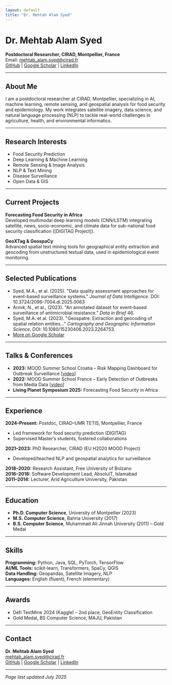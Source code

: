 ```yaml
---
layout: default
title: "Dr. Mehtab Alam Syed"
---
```


# Dr. Mehtab Alam Syed

**Postdoctoral Researcher, CIRAD, Montpellier, France**  
Email: mehtab_alam.syed@cirad.fr  
[GitHub](https://github.com/mehtab-alam) | [Google Scholar](https://scholar.google.com/) | [LinkedIn](https://www.linkedin.com/in/mehtab-alam-syed)

---

## About Me

I am a postdoctoral researcher at CIRAD, Montpellier, specializing in AI, machine learning, remote sensing, and geospatial analysis for food security and epidemiology. My work integrates satellite imagery, data science, and natural language processing (NLP) to tackle real-world challenges in agriculture, health, and environmental informatics.

---

## Research Interests

- Food Security Prediction
- Deep Learning & Machine Learning
- Remote Sensing & Image Analysis
- NLP & Text Mining
- Disease Surveillance
- Open Data & GIS

---

## Current Projects

**Forecasting Food Security in Africa**  
Developed multimodal deep learning models (CNN/LSTM) integrating satellite, news, socio-economic, and climate data for sub-national food security classification ([DIGITAG Project]).

**GeoXTag & GeospaCy**  
Advanced spatial text mining tools for geographical entity extraction and geocoding from unstructured textual data, used in epidemiological event monitoring.

---

## Selected Publications

- Syed, M.A., et al. (2025). "Data quality assessment approaches for event-based surveillance systems." *Journal of Data Intelligence*. DOI: 10.3724/2096-7004.di.2025.0063
- Arınık, N., et al., (2023). "An annotated dataset for event-based surveillance of antimicrobial resistance." *Data in Brief* 46.
- Syed, M.A. et al. (2023). "Geospatre: Extraction and geocoding of spatial relation entities..." *Cartography and Geographic Information Science*. DOI: 10.1080/15230406.2023.2264753.
- [More on Google Scholar](https://scholar.google.com/)

---

## Talks & Conferences

- **2023:** MOOD Summer School Croatia – Risk Mapping Dashboard for Outbreak Surveillance [[video](https://doi.org/10.5446/62453)]
- **2022:** MOOD Summer School France – Early Detection of Outbreaks from Media Data [[video](https://doi.org/10.5446/13748)]
- **Living Planet Symposium 2025:** Forecasting Food Security in Africa

---

## Experience

**2024–Present:** Postdoc, CIRAD–UMR TETIS, Montpellier, France  
- Led framework for food security prediction (DIGITAG)  
- Supervised Master’s students, fostered collaborations

**2021–2023:** PhD Researcher, CIRAD (EU H2020 MOOD Project)  
- Developed/teached NLP and geospatial analytics for surveillance

**2018–2020:** Research Assistant, Free University of Bolzano  
**2016–2018:** Software Development Lead, AbsolulT, Islamabad  
**2011–2014:** Lecturer, Arid Agriculture University, Pakistan

---

## Education

- **Ph.D. Computer Science**, University of Montpellier (2023)
- **M.S. Computer Science**, Bahria University (2017)
- **B.S. Computer Science**, Muhammad Ali Jinnah University (2011) – Gold Medal

---

## Skills

**Programming:** Python, Java, SQL, PyTorch, TensorFlow  
**AI/ML Tools:** scikit-learn, Transformers, SpaCy, QGIS  
**Data Handling:** Geopandas, Satellite Imagery, NLP  
**Languages:** English (fluent), French (elementary)

---

## Awards

- Défi TextMine 2024 (Kaggle) – 2nd place, GeoEntity Classification
- Gold Medal, BS Computer Science, MAJU, Pakistan

---

## Contact

**Dr. Mehtab Alam Syed**  
mehtab_alam.syed@cirad.fr  
[GitHub](https://github.com/mehtab-alam) | [Google Scholar](https://scholar.google.com/) | [LinkedIn](https://www.linkedin.com/in/mehtab-alam-syed)

---

*Page last updated July 2025*
